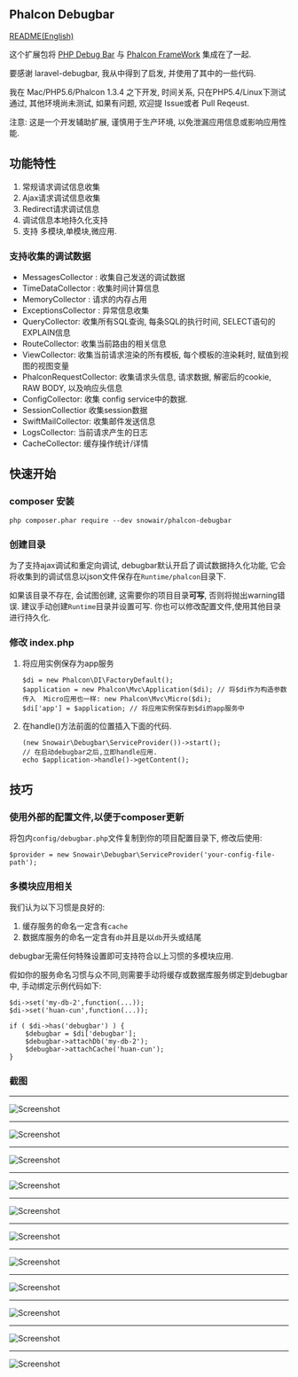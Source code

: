 ## Phalcon Debugbar

[README(English)](https://github.com/snowair/phalcon-debugbar/blob/master/README.EN.md)

这个扩展包将 [PHP Debug Bar](http://phpdebugbar.com/) 与  [Phalcon FrameWork](http://phalconphp.com) 集成在了一起.
 
要感谢 laravel-debugbar, 我从中得到了启发, 并使用了其中的一些代码.

我在 Mac/PHP5.6/Phalcon 1.3.4 之下开发, 时间关系, 只在PHP5.4/Linux下测试通过, 其他环境尚未测试, 如果有问题, 欢迎提 Issue或者 Pull Reqeust. 

注意: 这是一个开发辅助扩展, 谨慎用于生产环境, 以免泄漏应用信息或影响应用性能.

## 功能特性

1. 常规请求调试信息收集
2. Ajax请求调试信息收集
3. Redirect请求调试信息
4. 调试信息本地持久化支持
5. 支持 多模块,单模块,微应用.
 
### 支持收集的调试数据

 - MessagesCollector : 收集自己发送的调试数据
 - TimeDataCollector : 收集时间计算信息
 - MemoryCollector : 请求的内存占用
 - ExceptionsCollector : 异常信息收集
 - QueryCollector: 收集所有SQL查询, 每条SQL的执行时间, SELECT语句的EXPLAIN信息
 - RouteCollector: 收集当前路由的相关信息
 - ViewCollector:  收集当前请求渲染的所有模板, 每个模板的渲染耗时, 赋值到视图的视图变量
 - PhalconRequestCollector: 收集请求头信息, 请求数据, 解密后的cookie, RAW BODY, 以及响应头信息
 - ConfigCollector: 收集 config service中的数据.
 - SessionCollectior 收集session数据
 - SwiftMailCollector: 收集邮件发送信息
 - LogsCollector: 当前请求产生的日志
 - CacheCollector: 缓存操作统计/详情

## 快速开始

### composer 安装

```
php composer.phar require --dev snowair/phalcon-debugbar
```

### 创建目录

为了支持ajax调试和重定向调试, debugbar默认开启了调试数据持久化功能, 它会将收集到的调试信息以json文件保存在`Runtime/phalcon`目录下.

如果该目录不存在, 会试图创建, 这需要你的项目目录**可写**, 否则将抛出warning错误. 建议手动创建`Runtime`目录并设置可写. 你也可以修改配置文件,使用其他目录进行持久化.

### 修改 index.php

1. 将应用实例保存为app服务

    ```
    $di = new Phalcon\DI\FactoryDefault();
    $application = new Phalcon\Mvc\Application($di); // 将$di作为构造参数传入  Micro应用也一样: new Phalcon\Mvc\Micro($di);
    $di['app'] = $application; // 将应用实例保存到$di的app服务中
    ```

2. 在handle()方法前面的位置插入下面的代码.

    ```
    (new Snowair\Debugbar\ServiceProvider())->start();
    // 在启动debugbar之后,立即handle应用.
    echo $application->handle()->getContent();
    ```
    
## 技巧
    
### 使用外部的配置文件,以便于composer更新

将包内`config/debugbar.php`文件复制到你的项目配置目录下, 修改后使用:

```
$provider = new Snowair\Debugbar\ServiceProvider('your-config-file-path');
```

### 多模块应用相关

我们认为以下习惯是良好的:

1. 缓存服务的命名一定含有`cache`
2. 数据库服务的命名一定含有`db`并且是以`db`开头或结尾

debugbar无需任何特殊设置即可支持符合以上习惯的多模块应用. 

假如你的服务命名习惯与众不同,则需要手动将缓存或数据库服务绑定到debugbar中, 手动绑定示例代码如下:

```
$di->set('my-db-2',function(...));
$di->set('huan-cun',function(...));

if ( $di->has('debugbar') ) {
    $debugbar = $di['debugbar'];
    $debugbar->attachDb('my-db-2');
    $debugbar->attachCache('huan-cun');
}
```

### 截图


* * * 

![Screenshot](http://git.oschina.net/zhuyajie/phalcon-debugbar/raw/master/snapshots/message.png)

* * * 

![Screenshot](http://git.oschina.net/zhuyajie/phalcon-debugbar/raw/master/snapshots/timeline.png)

* * * 

![Screenshot](http://git.oschina.net/zhuyajie/phalcon-debugbar/raw/master/snapshots/exception.png)

* * * 

![Screenshot](http://git.oschina.net/zhuyajie/phalcon-debugbar/raw/master/snapshots/route.png)

* * * 

![Screenshot](http://git.oschina.net/zhuyajie/phalcon-debugbar/raw/master/snapshots/database.png)

* * * 

![Screenshot](http://git.oschina.net/zhuyajie/phalcon-debugbar/raw/master/snapshots/views.png)

* * * 

![Screenshot](http://git.oschina.net/zhuyajie/phalcon-debugbar/raw/master/snapshots/caches.png)

* * * 

![Screenshot](http://git.oschina.net/zhuyajie/phalcon-debugbar/raw/master/snapshots/config.png)

* * * 

![Screenshot](http://git.oschina.net/zhuyajie/phalcon-debugbar/raw/master/snapshots/session.png)

* * * 

![Screenshot](http://git.oschina.net/zhuyajie/phalcon-debugbar/raw/master/snapshots/request.png)

* * * 

![Screenshot](http://git.oschina.net/zhuyajie/phalcon-debugbar/raw/master/snapshots/stackdata.png)
